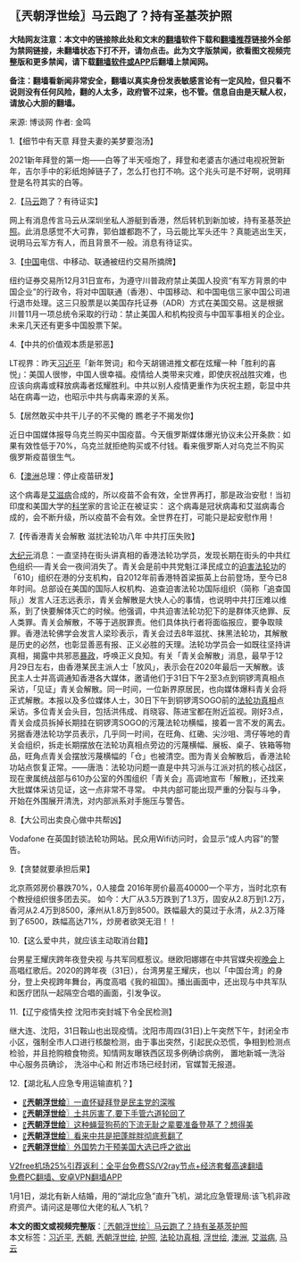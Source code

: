  <h2>〖兲朝浮世绘〗马云跑了？持有圣基茨护照</h2> <p class="notice"><b>大陆网友注意：本文中的链接除此处和文末的<a href="https://github.com/bannedbook/fanqiang" >翻墙</a>软件下载和<a href="https://github.com/killgcd/justmysocks/blob/master/README.md">翻墙推荐</a>链接外全部为禁网链接，未翻墙状态下打不开，请勿点击。此为文字版禁闻，欲看图文视频完整版和更多禁闻，请下载<a href="https://github.com/bannedbook/fanqiang">翻墙软件或APP</a>后翻墙上禁闻网。</p><p>备注：翻墙看新闻非常安全，翻墙以真实身份发表敏感言论有一定风险，但只看不说则没有任何风险，翻的人太多，政府管不过来，也不管。信息自由是天赋人权，请放心大胆的翻墙。</b></p>  <div class="entry"> <p>来源:&nbsp;博谈网                            作者:&nbsp;金鸣                           </p> <p>1.【细节中有天意 拜登夫妻的美梦要泡汤】</p> <p></p> <p>2021新年拜登的第一炮——白等了半天哑炮了，拜登和老婆吉尔通过电视祝贺新年，吉尔手中的彩纸炮掉链子了，怎么打也打不响。这个兆头可是不好啊，说明拜登是名符其实的白等。</p> <p>2.【<a href="https://www.bannedbook.org/bnews/tag/%e9%a9%ac%e4%ba%91/" class="st_tag internal_tag" rel="tag" title="标签 马云 下的日志">马云</a>跑了？有待证实】</p> <p></p> <p>网上有消息传言马云从深圳坐私人游艇到香港，然后转机到新加坡，持有圣基茨<a href="https://www.bannedbook.org/bnews/tag/%E6%8A%A4%E7%85%A7/" class="st_tag internal_tag" rel="tag" title="标签 护照 下的日志">护照</a>。此消息感觉不大可靠，郭伯雄都跑不了，马云能比军头还牛？真能逃出生天，说明马云军方有人，而且背景不一般。消息有待证实。</p> <p>3.【<span class='wp_keywordlink_affiliate'><a href="https://www.bannedbook.org/" title="中国" target="_blank">中国</a></span>电信、中移动、联通被纽约交易所摘牌】</p> <p></p>  <p>纽约证券交易所12月31日宣布，为遵守川普政府禁止美国人投资“有军方背景的中国企业”的行政令，将对中国联通（香港）、中国移动、和中国电信三家中国公司进行退市处理。这三只股票是以美国存托证券（ADR）方式在美国交易。这是根据川普11月一项总统令采取的行动：禁止美国人和机构投资与中国军事相关的企业。未来几天还有更多中国股票下架。</p> <p>4.【中共的价值观本质是邪恶】</p> <p></p> <p>LT视界：昨天<a href="https://www.bannedbook.org/bnews/tag/%e4%b9%a0%e8%bf%91%e5%b9%b3/" class="st_tag internal_tag" rel="tag" title="标签 习近平 下的日志">习近平</a>「新年贺词」和今天胡锡进推文都在炫耀一种「胜利的喜悦」：美国人很惨，中国人很幸福。疫情给人类带来灾难，即使庆祝战胜灾难，也应该向病毒或释放病毒者炫耀胜利。中共以别人疫情更重作为庆祝主题，彰显中共站在病毒一边，也昭示中共与病毒来源的关系。</p> <p>5.【居然敢买中共干儿子的不买俺的 瞧老子不揭发你】</p> <p></p> <p>近日中国媒体报导乌克兰购买中国疫苗。今天俄罗斯媒体爆光协议未公开条款：如果有效性低于70%，乌克兰就拒绝购买或不付钱。看来俄罗斯人对乌克兰不购买俄罗斯疫苗很生气。</p> <p>6.【<a href="https://www.bannedbook.org/bnews/tag/%e6%be%b3%e6%b4%b2/" class="st_tag internal_tag" rel="tag" title="标签 澳洲 下的日志">澳洲</a>总理：停止疫苗研发】</p> <p></p>  <p>这个病毒是<a href="https://www.bannedbook.org/bnews/tag/%e8%89%be%e6%bb%8b%e7%97%85/" class="st_tag internal_tag" rel="tag" title="标签 艾滋病 下的日志">艾滋病</a>合成的，所以疫苗不会有效，全世界再打，那是政治安慰！当初印度和美国大学的<span class='wp_keywordlink'><a href="https://www.bannedbook.org/forum11/topic309.html" title="禁片：“科学”的棍子" target="_blank">科学</a></span>家的言论正在被证实： 这个病毒是冠状病毒和艾滋病毒合成的，会不断升级，所以疫苗不会有效。全世界在打，可能只是起安慰作用！</p> <p>7.【传香港青关会解散 滋扰法轮功八年 中共打压失败】</p> <p></p> <p><span class='wp_keywordlink_affiliate'><a href="http://www.epochtimes.com/" title="大纪元" target="_blank">大纪元</a></span>消息：一直坚持在街头讲真相的香港法轮功学员，发现长期在街头的中共红色组织──青关会一夜间消失了。青关会是前中共党魁江泽民成立的<span class='wp_keywordlink'><a href="https://www.bannedbook.org/forum11/topic278.html" title="评江泽民与中共相互利用迫害法轮功" target="_blank">迫害法轮功</a></span>的「610」组织在港的分支机构，自2012年前香港特首梁振英上台前登场，至今已8年时间。总部设在美国的国际人权机构、追查迫害法轮功国际组织（简称「追查国际」）发言人汪志远表示，青关会解散是大快人心的事情，也说明中共打压难以维系，到了快要解体灭亡的时候。他强调，中共迫害法轮功犯下的是群体灭绝罪、反人类罪。青关会解散，不等于逃脱罪责。他们具体执行者将面临报应，要争取赎罪。香港法轮佛学会发言人梁珍表示，青关会过去8年滋扰、抹黑法轮功，其解散是历史的必然，也彰显善恶有报、正义必胜的天理。法轮功学员会一如既往坚持讲真相，揭露中共邪恶<span class='wp_keywordlink'><a href="https://www.bannedbook.org/forum11/topic276.html" title="禁片：评中国共产党的暴政" target="_blank">暴政</a></span>，呼唤正义良知。有关「青关会解散」消息，最早于12月29日左右，由香港某民主派人士「放风」，表示会在2020年最后一天解散。该民主人士并高调通知香港各大媒体，邀请他们于31日下午2至3点到铜锣湾真相点采访，「见证」青关会解散。同一时间，一位新界原居民，也向媒体爆料青关会将正式解散。本报以及多位媒体人士，30日下午到铜锣湾SOGO前的<a href="https://www.bannedbook.org/bnews/tag/%e6%b3%95%e8%bd%ae%e5%8a%9f%e7%9c%9f%e7%9b%b8/" class="st_tag internal_tag" rel="tag" title="标签 法轮功真相 下的日志">法轮功真相</a>点采访。多位青关会头目，包括洪伟成、肖晓容、陈进宝都在附近监视。刚好3点，青关会成员拆掉长期挂在铜锣湾SOGO的污蔑法轮功横幅，接着一言不发的离去。另据香港法轮功学员表示，几乎同一时间，在旺角、红磡、尖沙咀、湾仔等地的青关会组织，拆走长期摆放在法轮功真相点旁边的污蔑横幅、展板、桌子、铁箱等物品，旺角点青关会摆放污蔑横幅的「仓」也被清空。图为青关会解散后，香港法轮功站点恢复正常。——唐浩：法轮功问题一直是中共习派与江派对抗的核心战区，现在隶属统战部与610办公室的外围组织「青关会」高调地宣布「解散」，还找来大批媒体采访见证，这一点非常不寻常。 中共内部可能出现严重的分裂与斗争，开始在外围展开清洗，对内部派系对手施压与警告。</p> <p>8.【大公司出卖良心做中共帮凶】</p> <p></p> <p>Vodafone 在英国封锁法轮功网站。民众用Wifi访问时，会显示“成人内容”的警告。 </p> <p>9.【贪婪就要承担后果】</p> <p></p>  <p>北京燕郊房价暴跌70%，0人接盘 2016年房价最高40000一个平方，当时北京有个教授组织很多团去买。 如今：大厂从3.5万跌到了1.3万，固安从2.8万到1.2万，香河从2.4万到8500，涿州从1.8万到8500。跌幅最大的莫过于永清，从2.3万降到了6500，跌幅高达71%，炒房者欲哭无泪！！</p> <p>10.【这么爱中共，就应该主动取消台籍】</p> <p></p> <p>台男星王耀庆跨年夜登央视 与共军同框惹议。继欧阳娜娜在中共官媒央视<span class='wp_keywordlink_affiliate'><a href="https://zh-cn.shenyunperformingarts.org/" title="晚会" target="_blank">晚会</a></span>上高唱红歌后。2020的跨年夜（31日），台湾男星王耀庆，也以「中国台湾」的身分，登上央视跨年舞台，再度高唱《我的祖国》。播出画面中，还出现与中共军队和医疗团队一起隔空合唱的画面，引发争议。</p> <p>11.【辽宁疫情失控 沈阳市突封城下令全民检测】</p> <p></p> <p>继大连、沈阳，31日鞍山也出现疫情。沈阳市周四(31日)上午突然下午，封闭全市小区，强制全市人口进行核酸检测，由于事出突然，引起民众恐慌，争相到检测点检验，并且抢购粮食物资。知情网友曝铁西区现多例确诊病例， 置地新城一洗浴中心服务员确诊， 洗浴中心和 附近市场已经封闭，官媒暂无报道。</p> <p>12.【湖北私人应急专用运输直机？】</p> <p></p>  <ul class='op-related-articles' title='相关阅读'> <li><a href='https://www.bannedbook.org/bnews/ssgc/20210101/1458737.html' target='_blank'>〖<b>兲朝浮世绘</b>〗一直怀疑拜登是民主党的深喉</a></li> <li><a href='https://www.bannedbook.org/bnews/ssgc/20201230/1457483.html' target='_blank'>〖<b>兲朝浮世绘</b>〗土共厉害了,要下手管六道轮回了</a></li> <li><a href='https://www.bannedbook.org/bnews/ssgc/20201229/1456799.html' target='_blank'>〖<b>兲朝浮世绘</b>〗这种蝇营狗苟的下流无耻之辈要准备登基了？想得美</a></li> <li><a href='https://www.bannedbook.org/bnews/ssgc/20201228/1456127.html' target='_blank'>〖<b>兲朝浮世绘</b>〗看来中共是把蓬胖胖彻底惹翻了</a></li> <li><a href='https://www.bannedbook.org/bnews/ssgc/20201227/1455643.html' target='_blank'>〖<b>兲朝浮世绘</b>〗外国势力干预美国大选已呼之欲出</a></li> </ul> <p class="texttj"> <a href="https://github.com/bannedbook/fanqiang/wiki/V2ray%E6%9C%BA%E5%9C%BA" target="_blank">V2free机场25%引荐返利：全平台免费SS/V2ray节点+经济套餐高速翻墙</a><br/> <a href="https://github.com/bannedbook/fanqiang/wiki/%E7%A6%81%E9%97%BB%E7%BD%91%E5%AE%89%E5%8D%93%E7%BF%BB%E5%A2%99%E6%96%B0%E9%97%BBAPP" target="_blank">免费PC翻墙、安卓VPN翻墙APP</a></p><p>1月1日，湖北有新人结婚，用的“湖北应急”直升飞机，湖北应急管理局:该飞机非政府资产。请问这是哪位大佬的私人飞机？</p><a name='sharetosocial'></a>       <div><b>本文的图文或视频完整版</b>：<a href='https://www.bannedbook.org/bnews/ssgc/20210102/1459406.html'>〖兲朝浮世绘〗马云跑了？持有圣基茨护照</a></div>  </div><!--END ENTRY--> <div class="postfooter"> <div>本文标签：<a href="https://www.bannedbook.org/bnews/tag/%e4%b9%a0%e8%bf%91%e5%b9%b3/" rel="tag">习近平</a>, <a href="https://www.bannedbook.org/bnews/tag/%e5%85%b2%e6%9c%9d/" rel="tag">兲朝</a>, <a href="https://www.bannedbook.org/bnews/tag/%e5%85%b2%e6%9c%9d%e6%b5%ae%e4%b8%96%e7%bb%98/" rel="tag">兲朝浮世绘</a>, <a href="https://www.bannedbook.org/bnews/tag/%E6%8A%A4%E7%85%A7/" rel="tag">护照</a>, <a href="https://www.bannedbook.org/bnews/tag/%e6%b3%95%e8%bd%ae%e5%8a%9f%e7%9c%9f%e7%9b%b8/" rel="tag">法轮功真相</a>, <a href="https://www.bannedbook.org/bnews/tag/%E6%B5%AE%E4%B8%96%E7%BB%98/" rel="tag">浮世绘</a>, <a href="https://www.bannedbook.org/bnews/tag/%e6%be%b3%e6%b4%b2/" rel="tag">澳洲</a>, <a href="https://www.bannedbook.org/bnews/tag/%e8%89%be%e6%bb%8b%e7%97%85/" rel="tag">艾滋病</a>, <a href="https://www.bannedbook.org/bnews/tag/%e9%a9%ac%e4%ba%91/" rel="tag">马云</a></div>  </div><!--END POSTFOOTER--> 